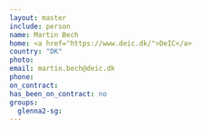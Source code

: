 ```yaml
---
layout: master
include: person
name: Martin Bech
home: <a href="https://www.deic.dk/">DeIC</a>
country: "DK"
photo:
email: martin.bech@deic.dk
phone:
on_contract:
has_been_on_contract: no
groups:
  glenna2-sg:
---
```

